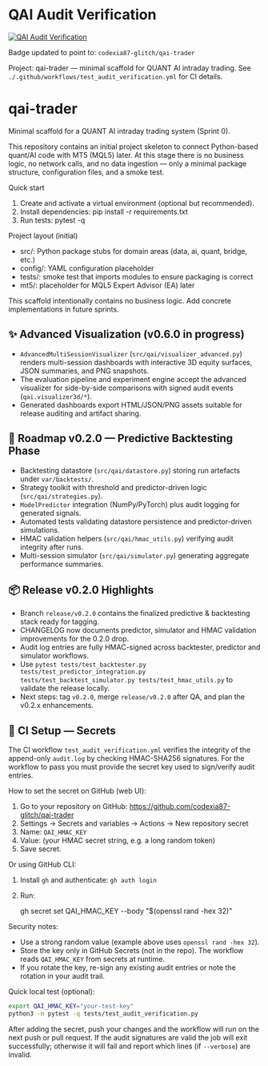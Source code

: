 # QAI Audit Verification

[![QAI Audit Verification](https://github.com/codexia87-glitch/qai-trader/actions/workflows/test_audit_verification.yml/badge.svg)](https://github.com/codexia87-glitch/qai-trader/actions/workflows/test_audit_verification.yml)

Badge updated to point to: `codexia87-glitch/qai-trader`

Project: qai-trader — minimal scaffold for QUANT AI intraday trading. See `./.github/workflows/test_audit_verification.yml` for CI details.
# qai-trader

Minimal scaffold for a QUANT AI intraday trading system (Sprint 0).

This repository contains an initial project skeleton to connect Python-based quant/AI code with MT5 (MQL5) later. At this stage there is no business logic, no network calls, and no data ingestion — only a minimal package structure, configuration files, and a smoke test.

Quick start
1. Create and activate a virtual environment (optional but recommended).
2. Install dependencies:
   pip install -r requirements.txt
3. Run tests:
   pytest -q

Project layout (initial)
- src/: Python package stubs for domain areas (data, ai, quant, bridge, etc.)
- config/: YAML configuration placeholder
- tests/: smoke test that imports modules to ensure packaging is correct
- mt5/: placeholder for MQL5 Expert Advisor (EA) later

This scaffold intentionally contains no business logic. Add concrete implementations in future sprints.

## ✨ Advanced Visualization (v0.6.0 in progress)

- `AdvancedMultiSessionVisualizer` (`src/qai/visualizer_advanced.py`) renders multi-session dashboards with interactive 3D equity surfaces, JSON summaries, and PNG snapshots.
- The evaluation pipeline and experiment engine accept the advanced visualizer for side-by-side comparisons with signed audit events (`qai.visualizer3d/*`).
- Generated dashboards export HTML/JSON/PNG assets suitable for release auditing and artifact sharing.

## 🚀 Roadmap v0.2.0 — Predictive Backtesting Phase

- Backtesting datastore (`src/qai/datastore.py`) storing run artefacts under `var/backtests/`.
- Strategy toolkit with threshold and predictor-driven logic (`src/qai/strategies.py`).
- `ModelPredictor` integration (NumPy/PyTorch) plus audit logging for generated signals.
- Automated tests validating datastore persistence and predictor-driven simulations.
- HMAC validation helpers (`src/qai/hmac_utils.py`) verifying audit integrity after runs.
- Multi-session simulator (`src/qai/simulator.py`) generating aggregate performance summaries.

## 📦 Release v0.2.0 Highlights

- Branch `release/v0.2.0` contains the finalized predictive & backtesting stack ready for tagging.
- CHANGELOG now documents predictor, simulator and HMAC validation improvements for the 0.2.0 drop.
- Audit log entries are fully HMAC-signed across backtester, predictor and simulator workflows.
- Use `pytest tests/test_backtester.py tests/test_predictor_integration.py tests/test_backtest_simulator.py tests/test_hmac_utils.py` to validate the release locally.
- Next steps: tag `v0.2.0`, merge `release/v0.2.0` after QA, and plan the v0.2.x enhancements.

## 🔐 CI Setup — Secrets

The CI workflow `test_audit_verification.yml` verifies the integrity of the append-only `audit.log` by checking HMAC-SHA256 signatures. For the workflow to pass you must provide the secret key used to sign/verify audit entries.

How to set the secret on GitHub (web UI):

1. Go to your repository on GitHub: https://github.com/codexia87-glitch/qai-trader
2. Settings → Secrets and variables → Actions → New repository secret
3. Name: `QAI_HMAC_KEY`
4. Value: (your HMAC secret string, e.g. a long random token)
5. Save secret.

Or using GitHub CLI:

1. Install `gh` and authenticate: `gh auth login`
2. Run:

   gh secret set QAI_HMAC_KEY --body "$(openssl rand -hex 32)"

Security notes:
- Use a strong random value (example above uses `openssl rand -hex 32`).
- Store the key only in GitHub Secrets (not in the repo). The workflow reads `QAI_HMAC_KEY` from secrets at runtime.
- If you rotate the key, re-sign any existing audit entries or note the rotation in your audit trail.

Quick local test (optional):

```bash
export QAI_HMAC_KEY="your-test-key"
python3 -m pytest -q tests/test_audit_verification.py
```

After adding the secret, push your changes and the workflow will run on the next push or pull request. If the audit signatures are valid the job will exit successfully; otherwise it will fail and report which lines (if `--verbose`) are invalid.
